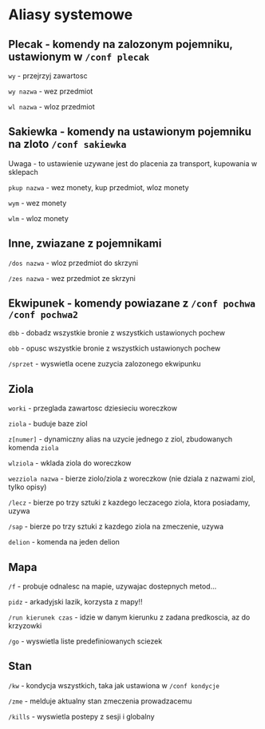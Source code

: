 # Aliasy systemowe

## Plecak - komendy na zalozonym pojemniku, ustawionym w  `/conf plecak`
`wy` - przejrzyj zawartosc

`wy nazwa` - wez przedmiot

`wl nazwa` - wloz przedmiot

## Sakiewka - komendy na ustawionym pojemniku na zloto `/conf sakiewka`

Uwaga - to ustawienie uzywane jest do placenia za transport, kupowania w sklepach

`pkup nazwa` - wez monety, kup przedmiot, wloz monety

`wym` - wez monety

`wlm` - wloz monety

## Inne, zwiazane z pojemnikami

`/dos nazwa` - wloz przedmiot do skrzyni

`/zes nazwa` - wez przedmiot ze skrzyni

## Ekwipunek - komendy powiazane z `/conf pochwa` `/conf pochwa2`

`dbb` - dobadz wszystkie bronie z wszystkich ustawionych pochew

`obb` - opusc wszystkie bronie z wszystkich ustawionych pochew

`/sprzet` - wyswietla ocene zuzycia zalozonego ekwipunku

## Ziola

`worki` - przeglada zawartosc dziesieciu woreczkow

`ziola` - buduje baze ziol

`z[numer]` - dynamiczny alias na uzycie jednego z ziol, zbudowanych komenda `ziola`

`wlziola` - wklada ziola do woreczkow

`wezziola nazwa` - bierze ziolo/ziola z woreczkow (nie dziala z nazwami ziol, tylko opisy)

`/lecz` - bierze po trzy sztuki z kazdego leczacego ziola, ktora posiadamy, uzywa

`/sap` - bierze po trzy sztuki z kazdego ziola na zmeczenie, uzywa

`delion` - komenda na jeden delion

## Mapa

`/f` - probuje odnalesc na mapie, uzywajac dostepnych metod...

`pidz` - arkadyjski lazik, korzysta z mapy!!

`/run kierunek czas` - idzie w danym kierunku z zadana predkoscia, az do krzyzowki

`/go` - wyswietla liste predefiniowanych sciezek



## Stan

`/kw` - kondycja wszystkich, taka jak ustawiona w `/conf kondycje`

`/zme` - melduje aktualny stan zmeczenia prowadzacemu

`/kills` - wyswietla postepy z sesji i globalny


